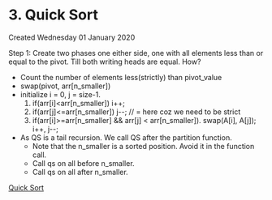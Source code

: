 # 3. Quick Sort
Created Wednesday 01 January 2020

Step 1: Create two phases one either side, one with all elements less than or equal to the pivot.  Till both writing heads are equal. 
How?

* Count the number of elements less(strictly) than pivot_value
* swap(pivot, arr[n_smaller])
* initialize i = 0, j = size-1. 
	1. if(arr[i]<arr[n_smaller]) i++;
	2. if(arr[j]<=arr[n_smaller]) j--; // = here coz we need to be strict
	3. if(arr[i]>=arr[n_smaller] && arr[j] < arr[n_smaller]). swap(A[i], A[j]); i++, j--;
* As QS is a tail recursion. We call QS after the partition function.
	* Note that the n_smaller is a sorted position. Avoid it in the function call.
	* Call qs on all before n_smaller.
	* Call qs on all after n_smaller.

[Quick Sort](./Lecture_1_-_Recursion_and_Strings/ms_and_qs.md)

